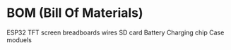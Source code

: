 # BOM (Bill Of Materials)
ESP32 
TFT screen
breadboards
wires
SD card
Battery
Charging chip
Case
moduels
